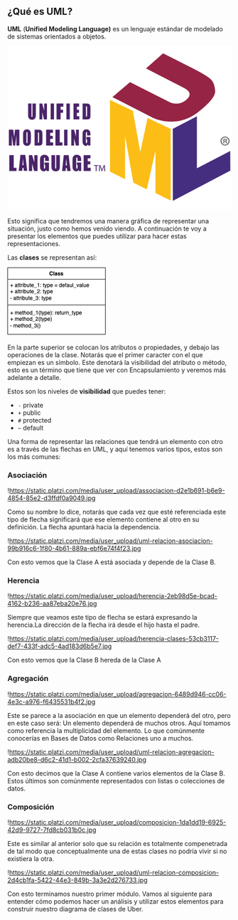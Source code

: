 ## ¿Qué es UML?

**UML** (**Unified Modeling Language)** es un lenguaje estándar de modelado de sistemas orientados a objetos.

![logo](./img/UML_logo.svg.png)

Esto significa que tendremos una manera gráfica de representar una situación, justo como hemos venido viendo. A continuación te voy a presentar los elementos que puedes utilizar para hacer estas representaciones.

Las **clases** se representan así:

![class](./img/class.png)

En la parte superior se colocan los atributos o propiedades, y debajo las operaciones de la clase. Notarás que el primer caracter con el que empiezan es un símbolo. Este denotará la visibilidad del atributo o método, esto es un término que tiene que ver con Encapsulamiento y veremos más adelante a detalle.

Estos son los niveles de **visibilidad** que puedes tener:

* `-` private
* `+` public
* `#` protected
* `~` default

Una forma de representar las relaciones que tendrá un elemento con otro es a través de las flechas en UML, y aquí tenemos varios tipos, estos son los más comunes:

### Asociación

!https://static.platzi.com/media/user_upload/associacion-d2e1b691-b6e9-4854-85e2-d3ffdf0a9049.jpg

Como su nombre lo dice, notarás que cada vez que esté referenciada este tipo de flecha significará que ese elemento contiene al otro en su definición. La flecha apuntará hacia la dependencia.

!https://static.platzi.com/media/user_upload/uml-relacion-asociacion-99b916c6-1f80-4b61-889a-ebf6e74f4f23.jpg

Con esto vemos que la Clase A está asociada y depende de la Clase B.

### Herencia

!https://static.platzi.com/media/user_upload/herencia-2eb98d5e-bcad-4162-b236-aa87eba20e76.jpg

Siempre que veamos este tipo de flecha se estará expresando la herencia.La dirección de la flecha irá desde el hijo hasta el padre.

!https://static.platzi.com/media/user_upload/herencia-clases-53cb3117-def7-433f-adc5-4ad183d6b5e7.jpg

Con esto vemos que la Clase B hereda de la Clase A

### Agregación

!https://static.platzi.com/media/user_upload/agregacion-6489d946-cc06-4e3c-a976-f6435531b4f2.jpg

Este se parece a la asociación en que un elemento dependerá del otro, pero en este caso será: Un elemento dependerá de muchos otros. Aquí tomamos como referencia la multiplicidad del elemento. Lo que comúnmente conocerías en Bases de Datos como Relaciones uno a muchos.

!https://static.platzi.com/media/user_upload/uml-relacion-agregacion-adb20be8-d6c2-41d1-b002-2cfa37639240.jpg

Con esto decimos que la Clase A contiene varios elementos de la Clase B. Estos últimos son comúnmente representados con listas o colecciones de datos.

### Composición

!https://static.platzi.com/media/user_upload/composicion-1da1dd19-6925-42d9-9727-7fd8cb031b0c.jpg

Este es similar al anterior solo que su relación es totalmente compenetrada de tal modo que conceptualmente una de estas clases no podría vivir si no existiera la otra.

!https://static.platzi.com/media/user_upload/uml-relacion-composicion-2d4cb1fa-5422-44e3-849b-3a3e2d276733.jpg

Con esto terminamos nuestro primer módulo. Vamos al siguiente para entender cómo podemos hacer un análisis y utilizar estos elementos para construir nuestro diagrama de clases de Uber.